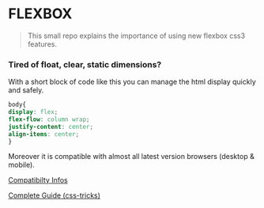 # FLEXBOX

>This small repo explains the importance of using new flexbox css3 features.

### Tired of float, clear, static dimensions?

With a short block of code like this you can manage the html display quickly and safely.

```css
body{
display: flex;
flex-flow: column wrap;
justify-content: center;
align-items: center;
}
```

Moreover it is compatible with almost all latest version browsers (desktop & mobile).

[Compatibilty Infos](https://developer.mozilla.org/en-US/docs/Web/CSS/CSS_Flexible_Box_Layout/Using_CSS_flexible_boxes#Browser_compatibility)


[Complete Guide (css-tricks)](https://css-tricks.com/snippets/css/a-guide-to-flexbox)
